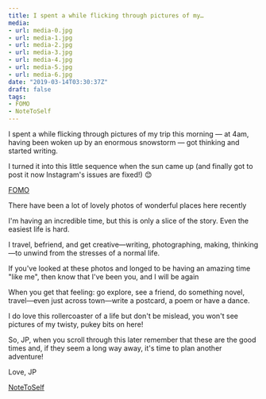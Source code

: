 ```yaml
---
title: I spent a while flicking through pictures of my…
media:
- url: media-0.jpg
- url: media-1.jpg
- url: media-2.jpg
- url: media-3.jpg
- url: media-4.jpg
- url: media-5.jpg
- url: media-6.jpg
date: "2019-03-14T03:30:37Z"
draft: false
tags:
- FOMO
- NoteToSelf
---
```

I spent a while flicking through pictures of my trip this morning — at 4am, having been woken up by an enormous snowstorm — got thinking and started writing.

I turned it into this little sequence when the sun came up \(and finally got to post it now Instagram's issues are fixed\!\) 😊

[FOMO](/tags/fomo)

There have been a lot of lovely photos of wonderful places here recently

I'm having an incredible time, but this is only a slice of the story. Even the easiest life is hard.

I travel, befriend, and get creative—writing, photographing, making, thinking—to unwind from the stresses of a normal life.

If you've looked at these photos and longed to be having an amazing time "like me", then know that I've been you, and I will be again

When you get that feeling: go explore, see a friend, do something novel, travel—even just across town—write a postcard, a poem or have a dance.

I do love this rollercoaster of a life but don't be mislead, you won't see pictures of my twisty, pukey bits on here\!

So, JP, when you scroll through this later remember that these are the good times and, if they seem a long way away, it's time to plan another adventure\!

Love, JP

[NoteToSelf](/tags/notetoself)
